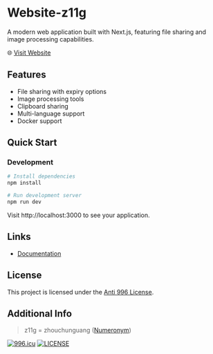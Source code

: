 # Website-z11g

A modern web application built with Next.js, featuring file sharing and image processing capabilities.

🌐 [Visit Website](https://cg-zhou.top)

## Features

- File sharing with expiry options
- Image processing tools
- Clipboard sharing
- Multi-language support
- Docker support

## Quick Start

### Development

```bash
# Install dependencies
npm install

# Run development server
npm run dev
```

Visit http://localhost:3000 to see your application.

## Links

- [Documentation](https://github.com/cg-zhou/website-z11g/wiki)

## License

This project is licensed under the [Anti 996 License](https://github.com/996icu/996.ICU/blob/master/LICENSE).

## Additional Info

> z11g = zhouchunguang ([Numeronym](https://en.wikipedia.org/wiki/Numeronym))

[![996.icu](https://img.shields.io/badge/link-996.icu-red.svg)](https://996.icu)
[![LICENSE](https://img.shields.io/badge/license-Anti%20996-blue.svg)](https://github.com/996icu/996.ICU/blob/master/LICENSE)
